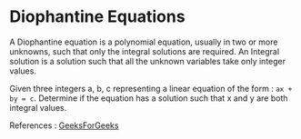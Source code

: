 # Diophantine Equations

A Diophantine equation is a polynomial equation, usually in two or more unknowns, such that only the integral solutions are required. An Integral solution is a solution such that all the unknown variables take only integer values.

Given three integers a, b, c representing a linear equation of the form : `ax + by = c`. Determine if the equation has a solution such that x and y are both integral values.

References : [GeeksForGeeks](https://www.geeksforgeeks.org/linear-diophantine-equations/)
